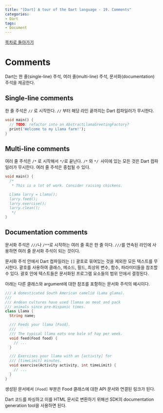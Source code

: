 ```yaml
---
title: "[Dart] A tour of the Dart language - 19. Comments"
categories:
- Dart
tags:
- Document
---
```


[목차로 돌아가기](/dart/a-tour-of-the-dart-language/)

# Comments

Dart는 한 줄(single-line) 주석, 여러 줄(multi-line) 주석, 문서화(documentation) 주석을 제공한다.

## Single-line comments

한 줄 주석은 `//` 로 시작한다. `//` 부터 해당 라인 끝까지는 Dart 컴파일러가 무시한다.

``` dart
void main() {
  // TODO: refactor into an AbstractLlamaGreetingFactory?
  print('Welcome to my Llama farm!');
}
```

## Multi-line comments

여러 줄 주석은 `/*` 로 시작해서 `*/`로 끝난다. `/*` 와 `*/ `사이에 있는 모든 것은 Dart 컴파일러가 무시한다. 여러 줄 주석은 중첩될 수 있다.

``` dart
void main() {
  /*
   * This is a lot of work. Consider raising chickens.

  Llama larry = Llama();
  larry.feed();
  larry.exercise();
  larry.clean();
   */
}
```

## Documentation comments

문서화 주석은 `///`나 `/**`로 시작하는 여러 줄 혹은 한 줄 이다. `///`를 연속된 라인에 사용하면 여러 줄 문서화 주석이 되는 것이다.

문서화 주석 안에서 Dart 컴파일러는 `[]` 괄호로 묶여있는 것을 제외한 모든 텍스트를 무시한다. 괄호를 사용하여 클래스, 메소드, 필드, 최상위 변수, 함수, 파라미터들을 참조할 수 있다. 괄호 안에 텍스트들은 문서화된 프로그램 요소들의 범위 안에서 결정된다.

아래는 다른 클래스와 argument에 대한 참조를 포함하는 문서화 주석의 예시이다.

``` dart
/// A domesticated South American camelid (Lama glama).
///
/// Andean cultures have used llamas as meat and pack
/// animals since pre-Hispanic times.
class Llama {
  String name;

  /// Feeds your llama [Food].
  ///
  /// The typical llama eats one bale of hay per week.
  void feed(Food food) {
    // ...
  }

  /// Exercises your llama with an [activity] for
  /// [timeLimit] minutes.
  void exercise(Activity activity, int timeLimit) {
    // ...
  }
}
```

생성된 문서에서 `[Food]` 부분은 Food 클래스에 대한 API 문서와 연결된 링크가 된다.

Dart 코드를 파싱하고 이를 HTML 문서로 변환하기 위해선 SDK의 documentation generation tool을 사용하면 된다.
